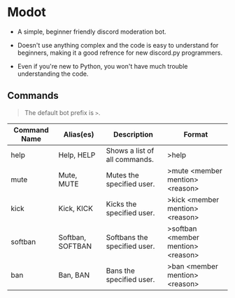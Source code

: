 # Modot
* A simple, beginner friendly discord moderation bot.

* Doesn't use anything complex and the code is easy to understand for beginners, making it a good refrence for new discord.py programmers.

* Even if you're new to Python, you won't have much trouble understanding the code.

## Commands
> The default bot prefix is `>`.

Command Name | Alias(es) | Description | Format
------- | --------- | ----------- | ------
help | Help, HELP | Shows a list of all commands. | >help
mute | Mute, MUTE | Mutes the specified user. | >mute \<member mention> \<reason> 
kick | Kick, KICK | Kicks the specified user. | >kick \<member mention> \<reason>
softban | Softban, SOFTBAN | Softbans the specified user. | >softban \<member mention> \<reason>
ban | Ban, BAN | Bans the specified user. | >ban \<member mention> \<reason>
